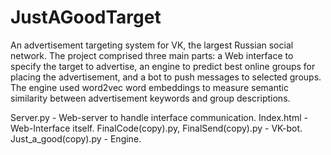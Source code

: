 # JustAGoodTarget
An advertisement targeting system for VK, the largest Russian social network. The project comprised three main parts: a Web interface to specify the target to advertise, an engine to predict best online groups for placing the advertisement, and a bot to push messages to selected groups. The engine used word2vec word embeddings to measure semantic similarity between advertisement keywords and group descriptions. 

Server.py - Web-server to handle interface communication. Index.html - Web-Interface itself. 
FinalCode(copy).py, FinalSend(copy).py - VK-bot.  
Just_a_good(copy).py - Engine.
